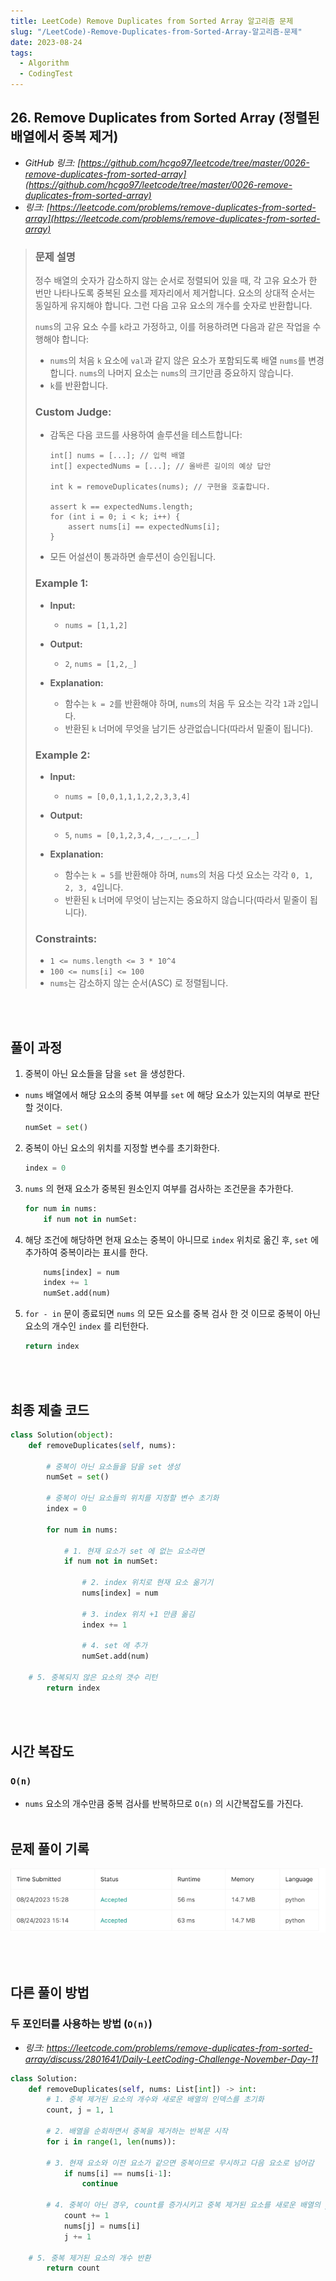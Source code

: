 ```yaml
---
title: LeetCode) Remove Duplicates from Sorted Array 알고리즘 문제
slug: "/LeetCode)-Remove-Duplicates-from-Sorted-Array-알고리즘-문제"
date: 2023-08-24
tags:
  - Algorithm
  - CodingTest
---
```


## 26. Remove Duplicates from Sorted Array (정렬된 배열에서 중복 제거)

- _GitHub 링크: [https://github.com/hcgo97/leetcode/tree/master/0026-remove-duplicates-from-sorted-array](https://github.com/hcgo97/leetcode/tree/master/0026-remove-duplicates-from-sorted-array)_
- _링크: [https://leetcode.com/problems/remove-duplicates-from-sorted-array](https://leetcode.com/problems/remove-duplicates-from-sorted-array)_

> ### 문제 설명
> 
> 정수 배열의 숫자가 감소하지 않는 순서로 정렬되어 있을 때, 각 고유 요소가 한 번만 나타나도록 중복된 요소를 제자리에서 제거합니다. 요소의 상대적 순서는 동일하게 유지해야 합니다. 그런 다음 고유 요소의 개수를 숫자로 반환합니다.
>
> `nums`의 고유 요소 수를 `k`라고 가정하고, 이를 허용하려면 다음과 같은 작업을 수행해야 합니다:
> - `nums`의 처음 `k` 요소에 `val`과 같지 않은 요소가 포함되도록 배열 `nums`를 변경합니다. `nums`의 나머지 요소는 `nums`의 크기만큼 중요하지 않습니다.
> - `k`를 반환합니다.
> 
> ### **Custom Judge:**
> 
> - 감독은 다음 코드를 사용하여 솔루션을 테스트합니다:
>     ```
>     int[] nums = [...]; // 입력 배열
>     int[] expectedNums = [...]; // 올바른 길이의 예상 답안
>
>     int k = removeDuplicates(nums); // 구현을 호출합니다.
>
>     assert k == expectedNums.length;
>     for (int i = 0; i < k; i++) {
>         assert nums[i] == expectedNums[i];
>     }
>     ```
> - 모든 어설션이 통과하면 솔루션이 승인됩니다.
> 
> ### **Example 1:**
> 
> - **Input:**
>   - `nums = [1,1,2]`
>
> - **Output:**
>   - `2`, `nums = [1,2,_]`
>
> - **Explanation:**
>   - 함수는 `k = 2`를 반환해야 하며, `nums`의 처음 두 요소는 각각 `1`과 `2`입니다.
>   - 반환된 `k` 너머에 무엇을 남기든 상관없습니다(따라서 밑줄이 됩니다).
> 
> ### **Example 2:**
> 
> - **Input:**
>   - `nums = [0,0,1,1,1,2,2,3,3,4]`
> 
> - **Output:**
>   - `5`, `nums = [0,1,2,3,4,_,_,_,_,_]`
> 
> - **Explanation:**
>   - 함수는 `k = 5`를 반환해야 하며, `nums`의 처음 다섯 요소는 각각 `0, 1, 2, 3, 4`입니다.
>   - 반환된 `k` 너머에 무엇이 남는지는 중요하지 않습니다(따라서 밑줄이 됩니다).
> 
> ### **Constraints:**
>
> - `1 <= nums.length <= 3 * 10^4`
> - `100 <= nums[i] <= 100`
> - `nums`는 감소하지 않는 순서(ASC) 로 정렬됩니다.
>
<br></br>

## 풀이 과정

1. 중복이 아닌 요소들을 담을 `set` 을 생성한다.
  - `nums` 배열에서 해당 요소의 중복 여부를 `set` 에 해당 요소가 있는지의 여부로 판단할 것이다.
    ```python
    numSet = set()
    ```
    
2. 중복이 아닌 요소의 위치를 지정할 변수를 초기화한다.   
    ```python
    index = 0
    ```

3. `nums` 의 현재 요소가 중복된 원소인지 여부를 검사하는 조건문을 추가한다.   
    ```python
    for num in nums:
        if num not in numSet:
    ```

4. 해당 조건에 해당하면 현재 요소는 중복이 아니므로 `index` 위치로 옮긴 후, `set` 에 추가하여 중복이라는 표시를 한다.   
    ```python
        nums[index] = num
        index += 1
        numSet.add(num)
    ```

5. `for - in` 문이 종료되면 `nums` 의 모든 요소를 중복 검사 한 것 이므로 중복이 아닌 요소의 개수인 `index` 를 리턴한다.
    ```python
    return index
    ```
<br></br>

## 최종 제출 코드
```python
class Solution(object):
    def removeDuplicates(self, nums):
        
        # 중복이 아닌 요소들을 담을 set 생성
        numSet = set()
        
        # 중복이 아닌 요소들의 위치를 지정할 변수 초기화
        index = 0

        for num in nums:
            
            # 1. 현재 요소가 set 에 없는 요소라면
            if num not in numSet:
                
                # 2. index 위치로 현재 요소 옮기기
                nums[index] = num
                
                # 3. index 위치 +1 만큼 옮김
                index += 1

                # 4. set 에 추가
                numSet.add(num)

	# 5. 중복되지 않은 요소의 갯수 리턴
        return index
```
<br></br>

## 시간 복잡도

### `O(n)`
- `nums` 요소의 개수만큼 중복 검사를 반복하므로 `O(n)` 의 시간복잡도를 가진다.
<br></br>


## 문제 풀이 기록
![hyoj leet code submit history](img1.png "hyoj leet code submit history")

<br></br>

## 다른 풀이 방법

### 두 포인터를 사용하는 방법 (`O(n)`)
- _*링크:* https://leetcode.com/problems/remove-duplicates-from-sorted-array/discuss/2801641/Daily-LeetCoding-Challenge-November-Day-11_

```python
class Solution:
    def removeDuplicates(self, nums: List[int]) -> int:
        # 1. 중복 제거된 요소의 개수와 새로운 배열의 인덱스를 초기화
        count, j = 1, 1

        # 2. 배열을 순회하면서 중복을 제거하는 반복문 시작
        for i in range(1, len(nums)):

	    # 3. 현재 요소와 이전 요소가 같으면 중복이므로 무시하고 다음 요소로 넘어감
            if nums[i] == nums[i-1]:
                continue

	    # 4. 중복이 아닌 경우, count를 증가시키고 중복 제거된 요소를 새로운 배열의 j 위치에 저장
            count += 1
            nums[j] = nums[i]
            j += 1

	# 5. 중복 제거된 요소의 개수 반환
        return count
```